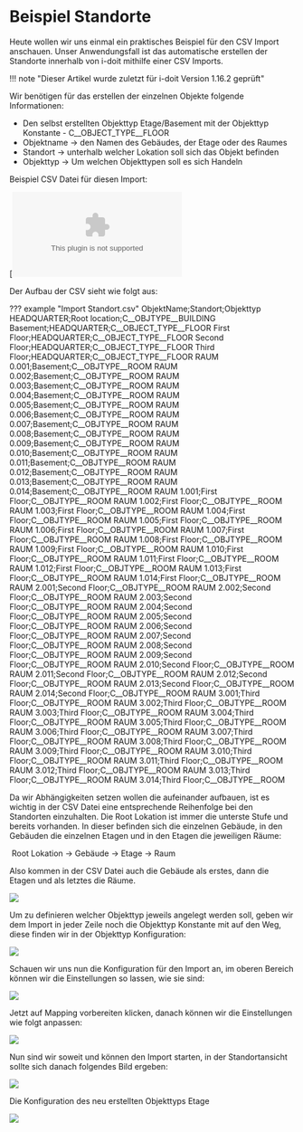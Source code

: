 # Beispiel Standorte

Heute wollen wir uns einmal ein praktisches Beispiel für den CSV Import anschauen.
Unser Anwendungsfall ist das automatische erstellen der Standorte innerhalb von i-doit mithilfe einer CSV Imports.

!!! note "Dieser Artikel wurde zuletzt für i-doit Version 1.16.2 geprüft"

Wir benötigen für das erstellen der einzelnen Objekte folgende Informationen:

*   Den selbst erstellten Objekttyp Etage/Basement mit der Objekttyp Konstante - C__OBJECT_TYPE__FLOOR
*   Objektname → den Namen des Gebäudes, der Etage oder des Raumes
*   Standort → unterhalb welcher Lokation soll sich das Objekt befinden 
*   Objekttyp → Um welchen Objekttypen soll es sich Handeln

Beispiel CSV Datei für diesen Import:

[![Import Standorte.csv](../../assets/images/de/daten-konsolidieren/csv-import/csv-standorte/Import-Standorte.csv)

Der Aufbau der CSV sieht wie folgt aus:

??? example "Import Standort.csv"
    ObjektName;Standort;Objekttyp
    HEADQUARTER;Root location;C__OBJTYPE__BUILDING
    Basement;HEADQUARTER;C__OBJECT_TYPE__FLOOR
    First Floor;HEADQUARTER;C__OBJECT_TYPE__FLOOR
    Second Floor;HEADQUARTER;C__OBJECT_TYPE__FLOOR
    Third Floor;HEADQUARTER;C__OBJECT_TYPE__FLOOR
    RAUM 0.001;Basement;C__OBJTYPE__ROOM
    RAUM 0.002;Basement;C__OBJTYPE__ROOM
    RAUM 0.003;Basement;C__OBJTYPE__ROOM
    RAUM 0.004;Basement;C__OBJTYPE__ROOM
    RAUM 0.005;Basement;C__OBJTYPE__ROOM
    RAUM 0.006;Basement;C__OBJTYPE__ROOM
    RAUM 0.007;Basement;C__OBJTYPE__ROOM
    RAUM 0.008;Basement;C__OBJTYPE__ROOM
    RAUM 0.009;Basement;C__OBJTYPE__ROOM
    RAUM 0.010;Basement;C__OBJTYPE__ROOM
    RAUM 0.011;Basement;C__OBJTYPE__ROOM
    RAUM 0.012;Basement;C__OBJTYPE__ROOM
    RAUM 0.013;Basement;C__OBJTYPE__ROOM
    RAUM 0.014;Basement;C__OBJTYPE__ROOM
    RAUM 1.001;First Floor;C__OBJTYPE__ROOM
    RAUM 1.002;First Floor;C__OBJTYPE__ROOM
    RAUM 1.003;First Floor;C__OBJTYPE__ROOM
    RAUM 1.004;First Floor;C__OBJTYPE__ROOM
    RAUM 1.005;First Floor;C__OBJTYPE__ROOM
    RAUM 1.006;First Floor;C__OBJTYPE__ROOM
    RAUM 1.007;First Floor;C__OBJTYPE__ROOM
    RAUM 1.008;First Floor;C__OBJTYPE__ROOM
    RAUM 1.009;First Floor;C__OBJTYPE__ROOM
    RAUM 1.010;First Floor;C__OBJTYPE__ROOM
    RAUM 1.011;First Floor;C__OBJTYPE__ROOM
    RAUM 1.012;First Floor;C__OBJTYPE__ROOM
    RAUM 1.013;First Floor;C__OBJTYPE__ROOM
    RAUM 1.014;First Floor;C__OBJTYPE__ROOM
    RAUM 2.001;Second Floor;C__OBJTYPE__ROOM
    RAUM 2.002;Second Floor;C__OBJTYPE__ROOM
    RAUM 2.003;Second Floor;C__OBJTYPE__ROOM
    RAUM 2.004;Second Floor;C__OBJTYPE__ROOM
    RAUM 2.005;Second Floor;C__OBJTYPE__ROOM
    RAUM 2.006;Second Floor;C__OBJTYPE__ROOM
    RAUM 2.007;Second Floor;C__OBJTYPE__ROOM
    RAUM 2.008;Second Floor;C__OBJTYPE__ROOM
    RAUM 2.009;Second Floor;C__OBJTYPE__ROOM
    RAUM 2.010;Second Floor;C__OBJTYPE__ROOM
    RAUM 2.011;Second Floor;C__OBJTYPE__ROOM
    RAUM 2.012;Second Floor;C__OBJTYPE__ROOM
    RAUM 2.013;Second Floor;C__OBJTYPE__ROOM
    RAUM 2.014;Second Floor;C__OBJTYPE__ROOM
    RAUM 3.001;Third Floor;C__OBJTYPE__ROOM
    RAUM 3.002;Third Floor;C__OBJTYPE__ROOM
    RAUM 3.003;Third Floor;C__OBJTYPE__ROOM
    RAUM 3.004;Third Floor;C__OBJTYPE__ROOM
    RAUM 3.005;Third Floor;C__OBJTYPE__ROOM
    RAUM 3.006;Third Floor;C__OBJTYPE__ROOM
    RAUM 3.007;Third Floor;C__OBJTYPE__ROOM
    RAUM 3.008;Third Floor;C__OBJTYPE__ROOM
    RAUM 3.009;Third Floor;C__OBJTYPE__ROOM
    RAUM 3.010;Third Floor;C__OBJTYPE__ROOM
    RAUM 3.011;Third Floor;C__OBJTYPE__ROOM
    RAUM 3.012;Third Floor;C__OBJTYPE__ROOM
    RAUM 3.013;Third Floor;C__OBJTYPE__ROOM
    RAUM 3.014;Third Floor;C__OBJTYPE__ROOM

Da wir Abhängigkeiten setzen wollen die aufeinander aufbauen, ist es wichtig in der CSV Datei eine entsprechende Reihenfolge bei den Standorten einzuhalten.
Die Root Lokation ist immer die unterste Stufe und bereits vorhanden. In dieser befinden sich die einzelnen Gebäude, in den Gebäuden die einzelnen Etagen und in den Etagen die jeweiligen Räume:

 Root Lokation → Gebäude → Etage → Raum

Also kommen in der CSV Datei auch die Gebäude als erstes, dann die Etagen und als letztes die Räume.

[![](../../assets/images/de/daten-konsolidieren/csv-import/csv-standorte/1-csv-standort.png)](../../assets/images/de/daten-konsolidieren/csv-import/csv-standorte/1-csv-standort.png)

Um zu definieren welcher Objekttyp jeweils angelegt werden soll, geben wir dem Import in jeder Zeile noch die Objekttyp Konstante mit auf den Weg, diese finden wir in der Objekttyp Konfiguration:

[![](../../assets/images/de/daten-konsolidieren/csv-import/csv-standorte/2-csv-standort.png)](../../assets/images/de/daten-konsolidieren/csv-import/csv-standorte/2-csv-standort.png)

Schauen wir uns nun die Konfiguration für den Import an, im oberen Bereich können wir die Einstellungen so lassen, wie sie sind:

[![](../../assets/images/de/daten-konsolidieren/csv-import/csv-standorte/3-csv-standort.png)](../../assets/images/de/daten-konsolidieren/csv-import/csv-standorte/3-csv-standort.png)

Jetzt auf Mapping vorbereiten klicken, danach können wir die Einstellungen wie folgt anpassen:

[![](../../assets/images/de/daten-konsolidieren/csv-import/csv-standorte/4-csv-standort.png)](../../assets/images/de/daten-konsolidieren/csv-import/csv-standorte/4-csv-standort.png)

Nun sind wir soweit und können den Import starten, in der Standortansicht sollte sich danach folgendes Bild ergeben:

[![](../../assets/images/de/daten-konsolidieren/csv-import/csv-standorte/5-csv-standort.png)](../../assets/images/de/daten-konsolidieren/csv-import/csv-standorte/5-csv-standort.png)

Die Konfiguration des neu erstellten Objekttyps Etage

[![](../../assets/images/de/daten-konsolidieren/csv-import/csv-standorte/6-csv-standort.png)](../../assets/images/de/daten-konsolidieren/csv-import/csv-standorte/6-csv-standort.png)